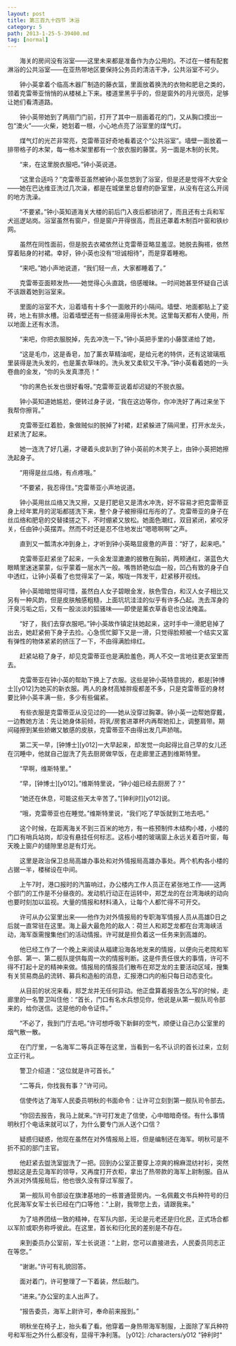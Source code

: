 ```yaml
---
layout: post
title: 第三百九十四节 沐浴
category: 5
path: 2013-1-25-5-39400.md
tag: [normal]
---
```


　　海关的房间没有浴室——这里未来都是准备作为办公用的。不过在一楼有配套淋浴的公共浴室——在亚热带地区要保持公务员的清洁干净，公共浴室不可少。

　　钟小英拿着个临高木器厂制造的藤衣篮，里面放着换洗的衣物和肥皂之类的，领着克雷蒂亚悄悄的从楼梯上下来。楼道里黑乎乎的，但是窗外的月光很亮，足够让她们看清道路。

　　钟小英带她到了两扇门门前，打开了其中一扇画着花的门，又从胸口摸出一包“澳火”——火柴，她划着一根，小心地点亮了浴室里的煤气灯。

　　煤气灯的光芒非常亮，克雷蒂亚好奇地看着这个“公共浴室”。墙壁一面放着一排带格子的木架，每一格木架里都有一个放衣服的藤筐。另一面是木制的长凳。

　　“来，在这里脱衣服吧。”钟小英说道。

　　“这里合适吗？”克雷蒂亚虽然被钟小英忽悠到了浴室，但是还是觉得不大安全——她在巴达维亚洗过几次澡，都是在城堡里总督府的卧室里，从没有在这么开阔的地方洗澡。

　　“不要紧。”钟小英知道海关大楼的前后门入夜后都锁闭了，而且还有士兵和军犬巡逻站岗。浴室虽然有窗户，但是窗户开得很高，而且还罩着木制百叶窗和铁纱网。

　　虽然在同性面前，但是脱去衣裙依然让克雷蒂亚略显羞涩。她脱去胸褡，依然穿着贴身的衬裙。幸好，钟小英也没有“坦诚相待”，而是穿着睡袍。

　　“来吧。”她小声地说道，“我们轻一点，大家都睡着了。”

　　克雷蒂亚面颊发热——她觉得心头直跳，倍感暧昧。一时间她甚至怀疑自己该不该跟着她到浴室来。

　　里面的浴室不大，沿着墙有十多个一面敞开的小隔间。墙壁、地面都贴上了瓷砖，地上有排水槽。沿着墙壁还有一些搓澡用得长木凳。这里每天都有人使用，所以地面上还有水渍。

　　“来吧，你把衣服脱掉，先去冲洗一下。”钟小英把手里的小藤筐递给了她，

　　“这是毛巾，这是香皂，加了薰衣草精油呢，是给元老的特供，还有这玻璃瓶里装得是洗头发的，也是薰衣草味的。洗头发又柔软又干净。”钟小英看着她的一头卷曲的金发，“你的头发真漂亮！”

　　“你的黑色长发也很好看呀。”克雷蒂亚说着却迟疑的不脱衣服。

　　钟小英知道她尴尬，便转过身子说，“我在这边等你，你冲洗好了再过来坐下我帮你擦背。”

　　克雷蒂亚红着脸，象做贼似的脱掉了衬裙，赶紧躲进了隔间里，打开水龙头，赶紧洗了起来。

　　她一连洗了好几遍，才硬着头皮趴到了钟小英前的木凳子上，由钟小英把她擦洗起身子。

　　“用得是丝瓜络，有点疼哦。”

　　“不要紧，我忍得住。”克雷蒂亚小声地说道。

　　钟小英用丝瓜络又洗又擦，又是打肥皂又是清水冲洗，好不容易才把克雷蒂亚身上经年累月的泥垢都搓洗下来，整个身子被擦得红彤彤的了。克雷蒂亚的身子在丝瓜络和肥皂的交替揉搓之下，不时绷紧又放松。她面色潮红，双目紧闭，紧咬牙关，任由钟小英摆弄。然而不时还是忍不住地发出“嗯嗯啊啊”之声。

　　直到又一瓢清水冲到身上，才听到钟小英略显疲惫的声音：“好了，起来吧。”

　　克雷蒂亚赶紧坐了起来，一头金发湿漉漉的披散在胸前，两颊通红，湛蓝色大眼睛里迷迷蒙蒙，似乎蒙着一层水汽一般。嘴唇娇艳似血一般，凹凸有致的身子白中透红，让钟小英看了也觉得呆了一呆，喉咙一阵发干，赶紧移开视线。

　　钟小英暗暗觉得可惜，虽然白人女子碧眼金发，肤色雪白，和汉人女子相比又另有一种风韵，但是皮肤触感粗糙，上面坑坑洼洼的似乎有许多凸起。洗去浑身的汗臭污垢之后，又有一股淡淡的狐骚味——即使是薰衣草香皂也没法掩盖。

　　“好了，我们去穿衣服吧。”钟小英故作镇定扶她起来，这时手中一滑肥皂掉了出去，她赶紧俯下身子去捡。心急慌忙脚下又是一滑，只觉得脸颊被一个结实又富有弹性的物体紧紧的挤压了一下，不由得满脸绯红。

　　赶紧站稳了身子，却见克雷蒂亚也是满脸羞色，两人不交一言地往更衣室里而去。

　　克雷蒂亚在钟小英的帮助下换上了衣服。这些是钟小英特意挑的，都是[钟博士][y012]为她买的新衣服。两人的身材高矮胖瘦都差不多，只是克雷蒂亚的身材要比钟小英丰满一些，多少有些偏紧。

　　有些衣服是克雷蒂亚从没见过的——她从没穿过胸罩。钟小英一边帮她穿戴，一边教她方法：先让她身体前倾，将乳/房套进罩杯内再帮她扣上，调整肩带。期间碰擦到某些娇嫩又敏感的皮肤，克雷蒂亚不由得出发几声娇喘。

　　第二天一早，[钟博士][y012]一大早起来，却发觉一向起得比自己早的女儿还在沉睡中，他就自己盥洗了先去厨房做早饭，在走廊里正遇到维斯特里。

　　“早啊，维斯特里。”

　　“早，[钟博士][y012]。”维斯特里说，“钟小姐已经去厨房了？”

　　“她还在休息，可能这些天太辛苦了。”[钟利时][y012]说。

　　“哦，克雷蒂亚也在睡觉。”维斯特里说，“我们吃了早饭就到工地去吧。”

　　这个时候，在距离海关不到三百米的地方，有一栋预制件木结构小楼，小楼的门口有哨兵站岗，却没有悬挂任何标志。这栋小楼的玻璃窗上永远关着百叶窗，每天晚上窗户的缝隙里总是有灯光。

　　这里是政治保卫总局高雄办事处和对外情报局高雄办事处。两个机构各小楼的占据一半，楼梯设在中间。

　　上午7时，港口报时的汽笛响过，办公楼内工作人员正在紧张地工作——这两个部门的工作是不分昼夜的。发动机行动正在运转中，郑芝龙的在台湾海峡的动向也要时刻加以监视。大量的情报和材料涌入，让每个人都忙得不可开交。

　　许可从办公室里出来——他作为对外情报局的专职海军情报人员从高雄D日之后就一直常驻在这里。海上最大最危险的敌人：荷兰人和郑芝龙都在台湾海峡活动，海军亟需搜集他们的活动情报。许可就是担负着这一任务来到高雄的。

　　他已经工作了一个晚上来阅读从福建沿海各地发来的情报，以便向元老院和军令部、第一、第二舰队提供每周一次的情报判断。这是件责任很大的事情，许可不得不打起十足的精神来做。情报局的情报员们散布在郑芝龙的主要活动区域，搜集有关贸易商品的流转、募兵和造船的消息，汇报港口内的船只每日动态变化。

　　从目前的状况来看，郑芝龙并无任何异动。他正盘算着报告怎么写的时候，走廊里的一名警卫叫住他：“首长，门口有名水兵想见你，他说是从第一舰队司令部来的，给你送信。这是他的命令证件。”

　　“不必了，我到门厅去吧。”许可想呼吸下新鲜的空气，顺便让自己办公室里的烟气散一散。

　　在门厅里，一名海军二等兵正等在这里，当看到一名不认识的首长过来，立刻立正行礼。

　　警卫介绍道：“这位就是许可首长。”

　　“二等兵，你找我有事？”许可问。

　　信使传达了海军人民委员明秋的书面命令：让许可立刻到第一舰队司令部去。

　　“你回去报告，我马上就来。”许可打发走了信使，心中暗暗奇怪。有什么事情明秋打个电话来就可以了，为什么要专门派人送个口信？

　　疑惑归疑惑，他现在虽然在对外情报局上班，但是编制还在海军。明秋可是不折不扣的部门主官。

　　他赶紧去盥洗室盥洗了一把。回到办公室正要穿上凉爽的棉麻混纺衬衫，突然想起这是去见海军的领导，又再度打开衣柜，拿出了热带款的海军上尉制服。自从外派对外情报局后，他也很久没有穿过军服了。

　　第一舰队司令部设在旗津基地的一栋普通营房内。一名佩戴文书兵种符号的归化民海军女军士长已经在门口等他：“上尉，我带您上去，请跟我来。”

　　为了培养团结一致的精神，在军队内部，无论是元老还是归化民，正式场合都以军阶或职务称呼彼此。在这里，首长和归化民的差别是不存在。

　　来到委员办公室前，军士长说道：“上尉，您可以直接进去，人民委员同志正在等您。”

　　“谢谢。”许可有礼貌回答。

　　面对着门，许可整理了一下着装，然后敲门。

　　“进来。”办公室的主人出声了。

　　“报告委员，海军上尉许可，奉命前来报到。”

　　明秋坐在椅子上，抬头看了看。他穿着一身热带海军制服，上面除了军兵种符号和军衔之外什么都没有，显得干净利落。
[y012]: /characters/y012 "钟利时"
